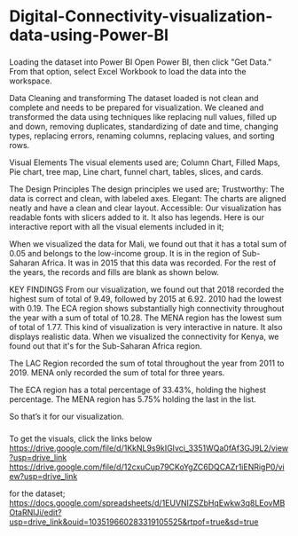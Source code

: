 # Digital-Connectivity-visualization-data-using-Power-BI
###
Loading the dataset into Power BI
Open Power BI, then click "Get Data." From that option, select Excel Workbook to load the data into the workspace.
 


Data Cleaning and transforming
The dataset loaded is not clean and complete and needs to be prepared for visualization. We cleaned and transformed the data using techniques like replacing null values, filled up and down, removing duplicates, standardizing of date and time, changing types, replacing errors, renaming columns, replacing values, and sorting rows.
 


Visual Elements
The visual elements used are;
Column Chart, Filled Maps, Pie chart, tree map, Line chart, funnel chart, tables, slices, and cards.

The Design Principles
The design principles we used are;
Trustworthy: The data is correct and clean, with labeled axes.
Elegant: The charts are aligned neatly and have a clean and clear layout.
Accessible: Our visualization has readable fonts with slicers added to it. It also has legends.
Here is our interactive report with all the visual elements included in it;
 
 
When we visualized the data for Mali, we found out that it has a total sum of 0.05 and belongs to the low-income group. It is in the region of Sub-Saharan Africa. It was in 2015 that this data was recorded. For the rest of the years, the records and fills are blank as shown below.
 
KEY FINDINGS
From our visualization, we found out that 2018 recorded the highest sum of total of 9.49, followed by 2015 at 6.92. 2010 had the lowest with 0.19.
The ECA region shows substantially high connectivity throughout the year with a sum of total of 10.28. The MENA region has the lowest sum of total of 1.77.
This kind of visualization is very interactive in nature. It also displays realistic data. When we visualized the connectivity for Kenya, we found out that it's for the Sub-Saharan Africa region.
 

The LAC Region recorded the sum of total throughout the year from 2011 to 2019. MENA only recorded the sum of total for three years.
  
The ECA region has a total percentage of 33.43%, holding the highest percentage. The MENA region has 5.75% holding the last in the list.
 
 

So that’s it for our visualization.
###

To get the visuals, click the links below
https://drive.google.com/file/d/1KkNL9s9kIGIvci_3351WQa0fAf3GJ9L2/view?usp=drive_link
https://drive.google.com/file/d/12cxuCup79CKoYgZC6DQCAZr1iENRigP0/view?usp=drive_link

for the dataset;
https://docs.google.com/spreadsheets/d/1EUVNIZSZbHqEwkw3q8LEovMBOtaRNlJi/edit?usp=drive_link&ouid=103519660283319105525&rtpof=true&sd=true
